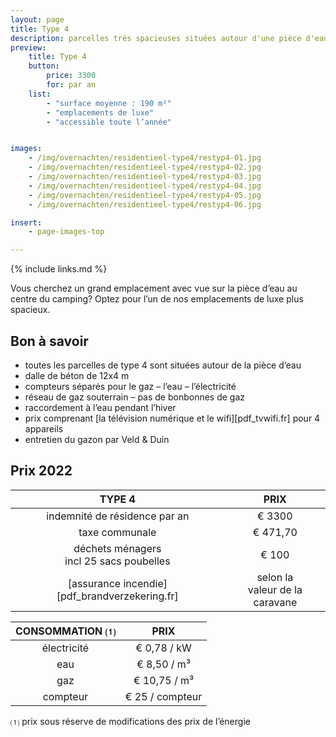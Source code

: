 ```yaml
---
layout: page
title: Type 4
description: parcelles très spacieuses situées autour d'une pièce d'eau
preview:
    title: Type 4
    button:
        price: 3300
        for: par an
    list:
        - "surface moyenne : 190 m²"
        - "emplacements de luxe"
        - "accessible toute l’année"


images:
    - /img/overnachten/residentieel-type4/restyp4-01.jpg
    - /img/overnachten/residentieel-type4/restyp4-02.jpg
    - /img/overnachten/residentieel-type4/restyp4-03.jpg
    - /img/overnachten/residentieel-type4/restyp4-04.jpg
    - /img/overnachten/residentieel-type4/restyp4-05.jpg
    - /img/overnachten/residentieel-type4/restyp4-06.jpg

insert:
    - page-images-top

---
```


{% include links.md %}

Vous cherchez un grand emplacement avec vue sur la pièce d’eau au centre du camping? Optez pour l’un de nos emplacements de luxe plus spacieux.

## Bon à savoir

- toutes les parcelles de type 4 sont situées autour de la pièce d’eau
- dalle de béton de 12x4 m
- compteurs séparés pour le gaz – l’eau – l’électricité
- réseau de gaz souterrain – pas de bonbonnes de gaz
- raccordement à l’eau pendant l’hiver
- prix comprenant [la télévision numérique et le wifi][pdf_tvwifi.fr] pour 4 appareils
- entretien du gazon par Veld & Duin


## Prix 2022

TYPE 4                |PRIX           |
:--------------------:|:--------------:|
indemnité de résidence par an |€ 3300           
taxe communale                |€ 471,70
déchets ménagers<br>incl 25 sacs poubelles<br> | € 100   
[assurance incendie][pdf_brandverzekering.fr]     |selon la<br>valeur de la caravane

CONSOMMATION ⑴        |PRIX        |
:--------------------:|:-------------:|
électricité           | € 0,78 / kW        
eau                   | € 8,50 / m³
gaz                   | € 10,75 / m³       
compteur              | € 25 / compteur       

⑴ prix sous réserve de modifications des prix de l’énergie
